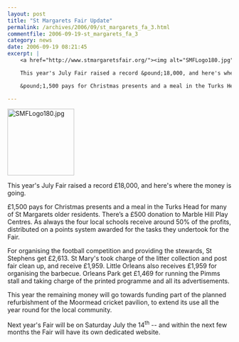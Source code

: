 ```yaml
---
layout: post
title: "St Margarets Fair Update"
permalink: /archives/2006/09/st_margarets_fa_3.html
commentfile: 2006-09-19-st_margarets_fa_3
category: news
date: 2006-09-19 08:21:45
excerpt: |
    <a href="http://www.stmargaretsfair.org/"><img alt="SMFLogo180.jpg" src="/assets/images/2008/SMFLogo180-thumb.jpg" width="150" height="150" class="right" /></a>

    This year's July Fair raised a record &pound;18,000, and here's where the money is going.

    &pound;1,500 pays for Christmas presents and a meal in the Turks Head for many of St Margarets older residents. There’s a £500 donation to Marble Hill Play Centres. As always the four local schools receive around 50% of the profits, distributed on a points system awarded for the tasks they undertook for the Fair.

---
```


<a href="http://www.stmargaretsfair.org/"><img alt="SMFLogo180.jpg" src="/assets/images/2008/SMFLogo180-thumb.jpg" width="150" height="150" class="right" /></a>

This year's July Fair raised a record £18,000, and here's where the money is going.

£1,500 pays for Christmas presents and a meal in the Turks Head for many of St Margarets older residents. There’s a £500 donation to Marble Hill Play Centres. As always the four local schools receive around 50% of the profits, distributed on a points system awarded for the tasks they undertook for the Fair.

For organising the football competition and providing the stewards, St Stephens get £2,613. St Mary's took charge of the litter collection and post fair clean up, and receive £1,959. Little Orleans also receives £1,959 for organising the barbecue. Orleans Park get £1,469 for running the Pimms stall and taking charge of the printed programme and all its advertisements.

This year the remaining money will go towards funding part of the planned refurbishment of the Moormead cricket pavilion, to extend its use all the year round for the local community.

Next year's Fair will be on Saturday July the 14<sup>th</sup> -- and within the next few months the Fair will have its own dedicated website.
